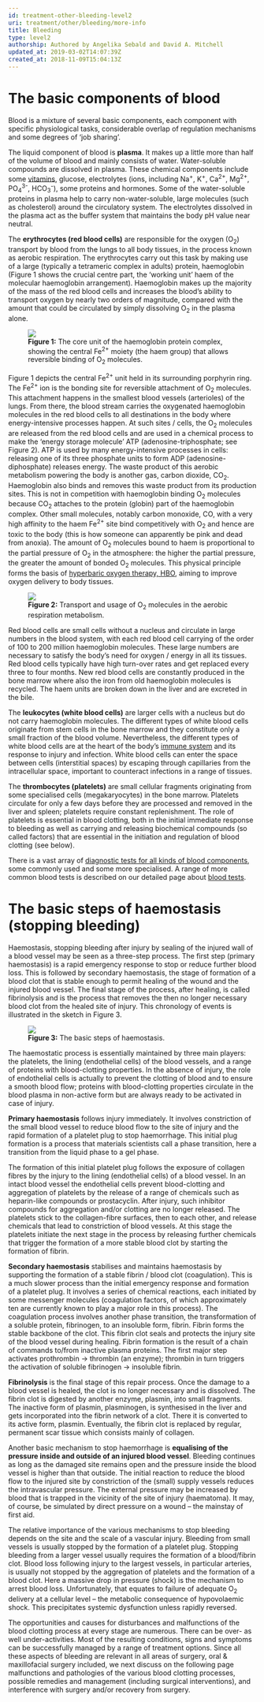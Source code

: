 ```yaml
---
id: treatment-other-bleeding-level2
uri: treatment/other/bleeding/more-info
title: Bleeding
type: level2
authorship: Authored by Angelika Sebald and David A. Mitchell
updated_at: 2019-03-02T14:07:39Z
created_at: 2018-11-09T15:04:13Z
---
```


<h1 id="the-basic-components-of-blood">The basic components of blood</h1>
<p>Blood is a mixture of several basic components, each component
    with specific physiological tasks, considerable overlap of
    regulation mechanisms and some degrees of ‘job sharing’.</p>
<p>The liquid component of blood is <strong>plasma</strong>. It
    makes up a little more than half of the volume of blood and
    mainly consists of water. Water-soluble compounds are dissolved
    in plasma. These chemical components include some <a href="/help/oral-food/nutrition">vitamins</a>,
    glucose, electrolytes (ions, including Na<sup>+</sup>, K<sup>+</sup>,
    Ca<sup>2+</sup>, Mg<sup>2+</sup>, PO<sub>4</sub><sup>3-</sup>,
    HCO<sub>3</sub><sup>-</sup>), some proteins and hormones.
    Some of the water-soluble proteins in plasma help to carry
    non-water-soluble, large molecules (such as cholesterol)
    around the circulatory system. The electrolytes dissolved
    in the plasma act as the buffer system that maintains the
    body pH value near neutral.</p>
<p>The <strong>erythrocytes (red blood cells)</strong> are responsible
    for the oxygen (O<sub>2</sub>) transport by blood from the
    lungs to all body tissues, in the process known as aerobic
    respiration. The erythrocytes carry out this task by making
    use of a large (typically a tetrameric complex in adults)
    protein, haemoglobin (Figure 1 shows the crucial centre part,
    the ‘working unit’ haem of the molecular haemoglobin arrangement).
    Haemoglobin makes up the majority of the mass of the red
    blood cells and increases the blood’s ability to transport
    oxygen by nearly two orders of magnitude, compared with the
    amount that could be circulated by simply dissolving O<sub>2</sub>    in the plasma alone.</p>
<figure><img src="/treatment-other-bleeding-level2-figure1.png">
    <figcaption><strong>Figure 1:</strong> The core unit of the haemoglobin
        protein complex, showing the central Fe<sup>2+</sup>        moiety (the haem group) that allows reversible binding
        of O<sub>2</sub> molecules.</figcaption>
</figure>
<p>Figure 1 depicts the central Fe<sup>2+</sup> unit held in its
    surrounding porphyrin ring. The Fe<sup>2+</sup> ion is the
    bonding site for reversible attachment of O<sub>2</sub> molecules.
    This attachment happens in the smallest blood vessels (arterioles)
    of the lungs. From there, the blood stream carries the oxygenated
    haemoglobin molecules in the red blood cells to all destinations
    in the body where energy-intensive processes happen. At such
    sites / cells, the O<sub>2</sub> molecules are released from
    the red blood cells and are used in a chemical process to
    make the ‘energy storage molecule’ ATP (adenosine-triphosphate;
    see Figure 2). ATP is used by many energy-intensive processes
    in cells: releasing one of its three phosphate units to form
    ADP (adenosine-diphosphate) releases energy. The waste product
    of this aerobic metabolism powering the body is another gas,
    carbon dioxide, CO<sub>2</sub>. Haemoglobin also binds and
    removes this waste product from its production sites. This
    is not in competition with haemoglobin binding O<sub>2</sub>    molecules because CO<sub>2</sub> attaches to the protein
    (globin) part of the haemoglobin complex. Other small molecules,
    notably carbon monoxide, CO, with a very high affinity to
    the haem Fe<sup>2+</sup> site bind competitively with O<sub>2</sub>    and hence are toxic to the body (this is how someone can
    apparently be pink and dead from anoxia). The amount of O<sub>2</sub>    molecules bound to haem is proportional to the partial pressure
    of O<sub>2</sub> in the atmosphere: the higher the partial
    pressure, the greater the amount of bonded O<sub>2</sub>    molecules. This physical principle forms the basis of
    <a href="/treatment/other/hyperbaric-oxygen">hyperbaric oxygen therapy, HBO</a>, aiming to improve oxygen
        delivery to body tissues.</p>
<figure><img src="/treatment-other-bleeding-level2-figure2.png">
    <figcaption><strong>Figure 2:</strong> Transport and usage of O<sub>2</sub>        molecules in the aerobic respiration metabolism.</figcaption>
</figure>
<p>Red blood cells are small cells without a nucleus and circulate
    in large numbers in the blood system, with each red blood
    cell carrying of the order of 100 to 200 million haemoglobin
    molecules. These large numbers are necessary to satisfy the
    body’s need for oxygen / energy in all its tissues. Red blood
    cells typically have high turn-over rates and get replaced
    every three to four months. New red blood cells are constantly
    produced in the bone marrow where also the iron from old
    haemoglobin molecules is recycled. The haem units are broken
    down in the liver and are excreted in the bile.</p>
<p>The <strong>leukocytes (white blood cells)</strong> are larger
    cells with a nucleus but do not carry haemoglobin molecules.
    The different types of white blood cells originate from stem
    cells in the bone marrow and they constitute only a small
    fraction of the blood volume. Nevertheless, the different
    types of white blood cells are at the heart of the body’s
    <a href="/treatment/other/medication/inflammation/more-info">immune system</a>    and its response to injury and infection. White blood cells
    can enter the space between cells (interstitial spaces) by
    escaping through capillaries from the intracellular space,
    important to counteract infections in a range of tissues.</p>
<p>The <strong>thrombocytes (platelets)</strong> are small cellular
    fragments originating from some specialised cells (megakaryocytes)
    in the bone marrow. Platelets circulate for only a few days
    before they are processed and removed in the liver and spleen;
    platelets require constant replenishment. The role of platelets
    is essential in blood clotting, both in the initial immediate
    response to bleeding as well as carrying and releasing biochemical
    compounds (so called factors) that are essential in the initiation
    and regulation of blood clotting (see below).</p>
<aside>
    <p>There is a vast array of <a href="/diagnosis/tests/blood-tests">diagnostic tests for all kinds of blood components</a>,
        some commonly used and some more specialised. A range
        of more common blood tests is described on our detailed
        page about <a href="/diagnosis/tests/blood-tests">blood tests</a>.</p>
</aside>
<h1 id="the-basic-steps-of-haemostasis-stopping-bleeding">The basic steps of haemostasis (stopping bleeding)</h1>
<p>Haemostasis, stopping bleeding after injury by sealing of the
    injured wall of a blood vessel may be seen as a three-step
    process. The first step (primary haemostasis) is a rapid
    emergency response to stop or reduce further blood loss.
    This is followed by secondary haemostasis, the stage of formation
    of a blood clot that is stable enough to permit healing of
    the wound and the injured blood vessel. The final stage of
    the process, after healing, is called fibrinolysis and is
    the process that removes the then no longer necessary blood
    clot from the healed site of injury. This chronology of events
    is illustrated in the sketch in Figure 3.</p>
<figure><img src="/treatment-other-bleeding-level2-figure3.png">
    <figcaption><strong>Figure 3:</strong> The basic steps of haemostasis.</figcaption>
</figure>
<p>The haemostatic process is essentially maintained by three main
    players: the platelets, the lining (endothelial cells) of
    the blood vessels, and a range of proteins with blood-clotting
    properties. In the absence of injury, the role of endothelial
    cells is actually to prevent the clotting of blood and to
    ensure a smooth blood flow; proteins with blood-clotting
    properties circulate in the blood plasma in non-active form
    but are always ready to be activated in case of injury.</p>
<p><strong>Primary haemostasis</strong> follows injury immediately.
    It involves constriction of the small blood vessel to reduce
    blood flow to the site of injury and the rapid formation
    of a platelet plug to stop haemorrhage. This initial plug
    formation is a process that materials scientists call a phase
    transition, here a transition from the liquid phase to a
    gel phase.</p>
<p>The formation of this initial platelet plug follows the exposure
    of collagen fibres by the injury to the lining (endothelial
    cells) of a blood vessel. In an intact blood vessel the endothelial
    cells prevent blood-clotting and aggregation of platelets
    by the release of a range of chemicals such as heparin-like
    compounds or prostacyclin. After injury, such inhibitor compounds
    for aggregation and/or clotting are no longer released. The
    platelets stick to the collagen-fibre surfaces, then to each
    other, and release chemicals that lead to constriction of
    blood vessels. At this stage the platelets initiate the next
    stage in the process by releasing further chemicals that
    trigger the formation of a more stable blood clot by starting
    the formation of fibrin.</p>
<p><strong>Secondary haemostasis</strong> stabilises and maintains
    haemostasis by supporting the formation of a stable fibrin
    / blood clot (coagulation). This is a much slower process
    than the initial emergency response and formation of a platelet
    plug. It involves a series of chemical reactions, each initiated
    by some messenger molecules (coagulation factors, of which
    approximately ten are currently known to play a major role
    in this process). The coagulation process involves another
    phase transition, the transformation of a soluble protein,
    fibrinogen, to an insoluble form, fibrin. Fibrin forms the
    stable backbone of the clot. This fibrin clot seals and protects
    the injury site of the blood vessel during healing. Fibrin
    formation is the result of a chain of commands to/from inactive
    plasma proteins. The first major step activates prothrombin
    -&gt; thrombin (an enzyme); thrombin in turn triggers the
    activation of soluble fibrinogen -&gt; insoluble fibrin.</p>
<p><strong>Fibrinolysis</strong> is the final stage of this repair
    process. Once the damage to a blood vessel is healed, the
    clot is no longer necessary and is dissolved. The fibrin
    clot is digested by another enzyme, plasmin, into small fragments.
    The inactive form of plasmin, plasminogen, is synthesised
    in the liver and gets incorporated into the fibrin network
    of a clot. There it is converted to its active form, plasmin.
    Eventually, the fibrin clot is replaced by regular, permanent
    scar tissue which consists mainly of collagen.</p>
<p>Another basic mechanism to stop haemorrhage is <strong>equalising of the pressure inside and outside of an injured blood vessel</strong>.
    Bleeding continues as long as the damaged site remains open
    and the pressure inside the blood vessel is higher than that
    outside. The initial reaction to reduce the blood flow to
    the injured site by constriction of the (small) supply vessels
    reduces the intravascular pressure. The external pressure
    may be increased by blood that is trapped in the vicinity
    of the site of injury (haematoma). It may, of course, be
    simulated by direct pressure on a wound – the mainstay of
    first aid.</p>
<p>The relative importance of the various mechanisms to stop bleeding
    depends on the site and the scale of a vascular injury. Bleeding
    from small vessels is usually stopped by the formation of
    a platelet plug. Stopping bleeding from a larger vessel usually
    requires the formation of a blood/fibrin clot. Blood loss
    following injury to the largest vessels, in particular arteries,
    is usually not stopped by the aggregation of platelets and
    the formation of a blood clot. Here a massive drop in pressure
    (shock) is the mechanism to arrest blood loss. Unfortunately,
    that equates to failure of adequate O<sub>2</sub> delivery
    at a cellular level – the metabolic consequence of hypovolaemic
    shock. This precipitates systemic dysfunction unless rapidly
    reversed.</p>
<p>The opportunities and causes for disturbances and malfunctions
    of the blood clotting process at every stage are numerous.
    There can be over- as well under-activities. Most of the
    resulting conditions, signs and symptoms can be successfully
    managed by a range of treatment options. Since all these
    aspects of bleeding are relevant in all areas of surgery,
    oral &amp; maxillofacial surgery included, we next discuss
    on the following page malfunctions and pathologies of the
    various blood clotting processes, possible remedies and management
    (including surgical interventions), and interference with
    surgery and/or recovery from surgery.</p>
